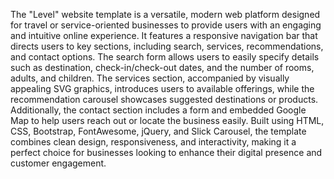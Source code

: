 The "Level" website template is a versatile, modern web platform designed for travel or service-oriented businesses to provide users with an engaging and intuitive online experience. It features a responsive navigation bar that directs users to key sections, including search, services, recommendations, and contact options. The search form allows users to easily specify details such as destination, check-in/check-out dates, and the number of rooms, adults, and children. The services section, accompanied by visually appealing SVG graphics, introduces users to available offerings, while the recommendation carousel showcases suggested destinations or products. Additionally, the contact section includes a form and embedded Google Map to help users reach out or locate the business easily. Built using HTML, CSS, Bootstrap, FontAwesome, jQuery, and Slick Carousel, the template combines clean design, responsiveness, and interactivity, making it a perfect choice for businesses looking to enhance their digital presence and customer engagement.
